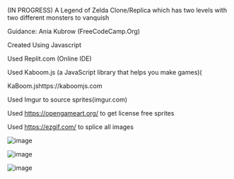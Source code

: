 (IN PROGRESS)
A Legend of Zelda Clone/Replica which has two levels with two different monsters to vanquish

Guidance: Ania Kubrow (FreeCodeCamp.Org)

Created Using Javascript

Used Replit.com (Online IDE)

Used Kaboom.js (a JavaScript library that helps you make games)(

KaBoom.jshttps://kaboomjs.com

Used Imgur to source sprites(imgur.com)

Used https://opengameart.org/ to get license free sprites

Used https://ezgif.com/ to splice all images


![image](https://user-images.githubusercontent.com/57652233/125220728-043f2000-e27c-11eb-8033-9a429b6a1d65.png)

![image](https://user-images.githubusercontent.com/57652233/125220894-35b7eb80-e27c-11eb-9a48-531ee8f16ebe.png)

![image](https://user-images.githubusercontent.com/57652233/125220775-1456ff80-e27c-11eb-85fc-75d37b72e3e3.png)
